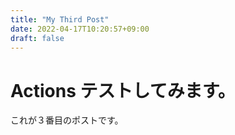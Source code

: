 ```yaml
---
title: "My Third Post"
date: 2022-04-17T10:20:57+09:00
draft: false
---
```


# Actions テストしてみます。

これが３番目のポストです。
